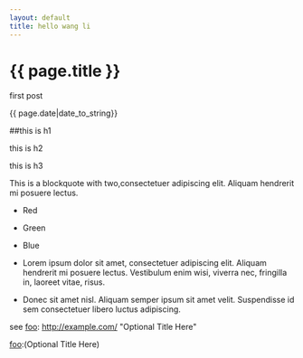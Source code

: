 ```yaml
---
layout: default
title: hello wang li
---
```


{{ page.title }}
=========================

<p>first post</p>
<p>{{ page.date|date_to_string}}</p>

##this is h1

this is h2

this is h3

  This is a blockquote with two,consectetuer adipiscing elit. Aliquam hendrerit mi posuere lectus.

*   Red
*   Green
*   Blue

*   Lorem ipsum dolor sit amet, consectetuer adipiscing elit.
    Aliquam hendrerit mi posuere lectus. Vestibulum enim wisi,
    viverra nec, fringilla in, laoreet vitae, risus.
*   Donec sit amet nisl. Aliquam semper ipsum sit amet velit.
    Suspendisse id sem consectetuer libero luctus adipiscing.

see [foo]: http://example.com/  "Optional Title Here"

[foo]: http://example.com/  'Optional Title Here'

[foo]: http://example.com/  (Optional Title Here)

[foo]:(Optional Title Here)
